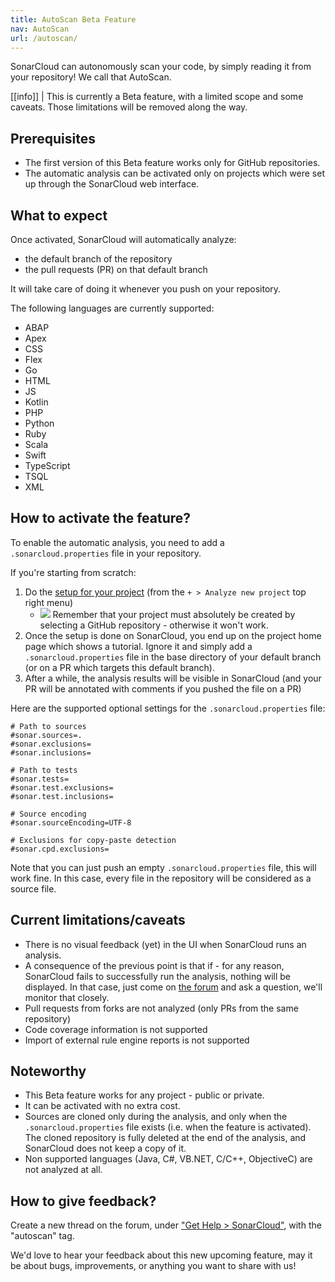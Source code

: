 ```yaml
---
title: AutoScan Beta Feature
nav: AutoScan
url: /autoscan/
---
```


SonarCloud can autonomously scan your code, by simply reading it from your repository! We call that AutoScan.

[[info]]
| This is currently a Beta feature, with a limited scope and some caveats. Those limitations will be removed along the way.


## Prerequisites

* The first version of this Beta feature works only for GitHub repositories. 
* The automatic analysis can be activated only on projects which were set up through the SonarCloud web interface.

## What to expect

Once activated, SonarCloud will automatically analyze: 
* the default branch of the repository
* the pull requests (PR) on that default branch

It will take care of doing it whenever you push on your repository.

The following languages are currently supported: 
* ABAP
* Apex
* CSS
* Flex
* Go
* HTML
* JS
* Kotlin
* PHP
* Python
* Ruby
* Scala
* Swift
* TypeScript
* TSQL
* XML

## How to activate the feature?

To enable the automatic analysis, you need to add a `.sonarcloud.properties` file in your repository.

If you're starting from scratch:

1. Do the [setup for your project](/#sonarcloud#/projects/create) (from the `+ > Analyze new project` top right menu)
    * ![](/images/exclamation.svg) Remember that your project must absolutely be created by selecting a GitHub repository - otherwise it won't work.
1. Once the setup is done on SonarCloud, you end up on the project home page which shows a tutorial. Ignore it and simply add a `.sonarcloud.properties` file in the base directory of your default branch (or on a PR which targets this default branch). 
1. After a while, the analysis results will be visible in SonarCloud (and your PR will be annotated with comments if you pushed the file on a PR)

Here are the supported optional settings for the `.sonarcloud.properties` file:
```
# Path to sources
#sonar.sources=.
#sonar.exclusions=
#sonar.inclusions=

# Path to tests
#sonar.tests=
#sonar.test.exclusions=
#sonar.test.inclusions=

# Source encoding
#sonar.sourceEncoding=UTF-8

# Exclusions for copy-paste detection
#sonar.cpd.exclusions=
```

Note that you can just push an empty `.sonarcloud.properties` file, this will work fine. In this case, every file in the repository will be considered as a source file.

## Current limitations/caveats

* There is no visual feedback (yet) in the UI when SonarCloud runs an analysis.
* A consequence of the previous point is that if - for any reason, SonarCloud fails to successfully run the analysis, nothing will be displayed. In that case, just come on [the forum](https://community.sonarsource.com/tags/c/help/sc/autoscan) and ask a question, we'll monitor that closely.
* Pull requests from forks are not analyzed (only PRs from the same repository)
* Code coverage information is not supported
* Import of external rule engine reports is not supported

## Noteworthy

* This Beta feature works for any project - public or private.
* It can be activated with no extra cost.
* Sources are cloned only during the analysis, and only when the `.sonarcloud.properties` file exists (i.e. when the feature is activated). The cloned repository is fully deleted at the end of the analysis, and SonarCloud does not keep a copy of it.
* Non supported languages (Java, C#, VB.NET, C/C++, ObjectiveC) are not analyzed at all.

## How to give feedback?

Create a new thread on the forum, under ["Get Help > SonarCloud"](https://community.sonarsource.com/tags/c/help/sc/autoscan), with the "autoscan" tag.

We'd love to hear your feedback about this new upcoming feature, may it be about bugs, improvements, or anything you want to share with us!

